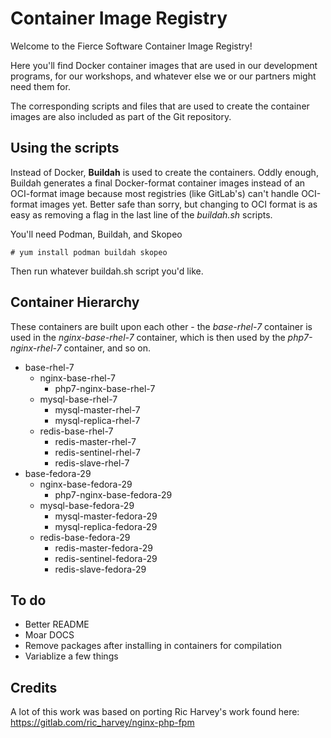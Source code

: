 # Container Image Registry

Welcome to the Fierce Software Container Image Registry!

Here you'll find Docker container images that are used in our development programs, for our workshops, and whatever else we or our partners might need them for.

The corresponding scripts and files that are used to create the container images are also included as part of the Git repository.

## Using the scripts

Instead of Docker, **Buildah** is used to create the containers.  Oddly enough, Buildah generates a final Docker-format container images instead of an OCI-format image because most registries (like GitLab's) can't handle OCI-format images yet.  Better safe than sorry, but changing to OCI format is as easy as removing a flag in the last line of the _buildah.sh_ scripts.

You'll need Podman, Buildah, and Skopeo

````
# yum install podman buildah skopeo
````

Then run whatever buildah.sh script you'd like.

## Container Hierarchy

These containers are built upon each other - the _base-rhel-7_ container is used in the _nginx-base-rhel-7_ container, which is then used by the _php7-nginx-rhel-7_ container, and so on.

 - base-rhel-7
   - nginx-base-rhel-7
     - php7-nginx-base-rhel-7
   - mysql-base-rhel-7
     - mysql-master-rhel-7
     - mysql-replica-rhel-7
   - redis-base-rhel-7
     - redis-master-rhel-7
     - redis-sentinel-rhel-7
     - redis-slave-rhel-7
 - base-fedora-29
   - nginx-base-fedora-29
     - php7-nginx-base-fedora-29
   - mysql-base-fedora-29
     - mysql-master-fedora-29
     - mysql-replica-fedora-29
   - redis-base-fedora-29
     - redis-master-fedora-29
     - redis-sentinel-fedora-29
     - redis-slave-fedora-29

## To do

 - Better README
 - Moar DOCS
 - Remove packages after installing in containers for compilation
 - Variablize a few things

## Credits

A lot of this work was based on porting Ric Harvey's work found here: https://gitlab.com/ric_harvey/nginx-php-fpm
